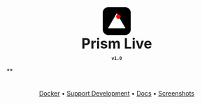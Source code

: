 <div align="center" style="display: flex; justify-content: center; align-items: center;">
  <img class="lo" src='https://github.com/Opensource-Prism-Labs/Prism-Live/blob/main/bigbox%20logo%20(4).png' style="height: 4rem">
</div>
<div align="center" style="font-size: 2rem"><b>Prism Live</b></div>

<div align="center"><b><sub><code>v1.0</code></sub></b></div>
 
**<div align="center" style="padding-top: 1.25rem">[Docker](https://swingmusic.vercel.app/downloads) • <a href="https://swingmusic.vercel.app/support-us.html" target="_blank">Support Development</a> • [Docs](https://swingmusic.vercel.app/guide/introduction.html) • [Screenshots](https://swingmusic.vercel.app)

##

